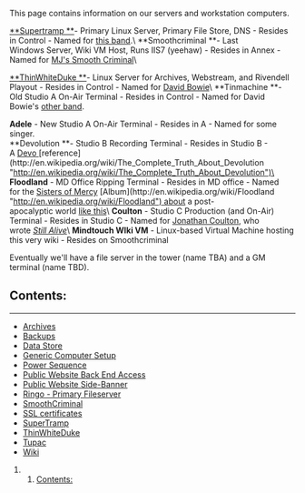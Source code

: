 This page contains information on our servers and workstation computers.

[**Supertramp **](https://wiki.wmfo.org/Operations/Computers/SuperTramp "SuperTramp")-
Primary Linux Server, Primary File Store, DNS - Resides in Control -
Named for [this
band](http://en.wikipedia.org/wiki/Supertramp "http://en.wikipedia.org/wiki/Supertramp").\
 **Smoothcriminal **- Last Windows Server, Wiki VM Host, Runs IIS7
(yeehaw) - Resides in Annex - Named for [MJ's Smooth
Criminal](http://www.youtube.com/watch?v=h_D3VFfhvs4 "http://www.youtube.com/watch?v=h_D3VFfhvs4")\

[**ThinWhiteDuke **](https://wiki.wmfo.org/Operations/Computers/ThinWhiteDuke "ThinWhiteDuke")-
Linux Server for Archives, Webstream, and Rivendell Playout - Resides in
Control - Named
for [David Bowie](http://en.wikipedia.org/wiki/David_Bowie#1974.E2.80.9376:_Soul.2C_funk_and_the_Thin_White_Duke "http://en.wikipedia.org/wiki/David_Bowie#1974.E2.80.9376:_Soul.2C_funk_and_the_Thin_White_Duke")\
 **Tinmachine **- Old Studio A On-Air Terminal - Resides in Control -
Named for David Bowie's [other
band](http://en.wikipedia.org/wiki/Tin_Machine "http://en.wikipedia.org/wiki/Tin_Machine").

**Adele** - New Studio A On-Air Terminal - Resides in A - Named for some
singer.\
 **Devolution **- Studio B Recording Terminal - Resides in Studio B -
A [Devo ](http://en.wikipedia.org/wiki/Devo "http://en.wikipedia.org/wiki/Devo")[reference](http://en.wikipedia.org/wiki/The_Complete_Truth_About_Devolution "http://en.wikipedia.org/wiki/The_Complete_Truth_About_Devolution")\
 **Floodland** - MD Office Ripping Terminal - Resides in MD office -
Named for the [Sisters of
Mercy](http://en.wikipedia.org/wiki/The_Sisters_of_Mercy "http://en.wikipedia.org/wiki/The_Sisters_of_Mercy") [Album](http://en.wikipedia.org/wiki/Floodland "http://en.wikipedia.org/wiki/Floodland") about
a
post-apocalyptic world [like this](http://www.youtube.com/watch?v=IuezNswtRfo "http://www.youtube.com/watch?v=IuezNswtRfo")\
 **Coulton** - Studio C Production (and On-Air) Terminal - Resides in
Studio C - Named for [Jonathan
Coulton](http://en.wikipedia.org/wiki/Jonathan_Coulton "http://en.wikipedia.org/wiki/Jonathan_Coulton"),
who wrote [*Still
Alive*](http://www.youtube.com/watch?v=Y6ljFaKRTrI "http://www.youtube.com/watch?v=Y6ljFaKRTrI")\
 **Mindtouch WIki VM** - Linux-based Virtual Machine hosting this very
wiki - Resides on Smoothcriminal

Eventually we'll have a file server in the tower (name TBA) and a GM
terminal (name TBD).

**Contents:** 
-------------

****

-   [Archives](https://wiki.wmfo.org/Operations/Station_Architecture_Overview/Computers/Archives "Operations/Station_Architecture_Overview/Computers/Archives")
-   [Backups](https://wiki.wmfo.org/Operations/Station_Architecture_Overview/Computers/Backups "Operations/Station_Architecture_Overview/Computers/Backups")
-   [Data
    Store](https://wiki.wmfo.org/Operations/Station_Architecture_Overview/Computers/Data_Store "Operations/Station_Architecture_Overview/Computers/Data_Store")
-   [Generic Computer
    Setup](https://wiki.wmfo.org/Operations/Station_Architecture_Overview/Computers/Generic_Computer_Setup "Operations/Station_Architecture_Overview/Computers/Generic_Computer_Setup")
-   [Power
    Sequence](https://wiki.wmfo.org/Operations/Station_Architecture_Overview/Computers/Power_Sequence "Operations/Station_Architecture_Overview/Computers/Power_Sequence")
-   [Public Website Back End
    Access](https://wiki.wmfo.org/Operations/Station_Architecture_Overview/Computers/Public_Website_Back_End_Access "Operations/Station_Architecture_Overview/Computers/Public_Website_Back_End_Access")
-   [Public Website
    Side-Banner](https://wiki.wmfo.org/Operations/Station_Architecture_Overview/Computers/Public_Website_Side-Banner "Operations/Station_Architecture_Overview/Computers/Public_Website_Side-Banner")
-   [Ringo - Primary
    Fileserver](https://wiki.wmfo.org/Operations/Station_Architecture_Overview/Computers/Ringo_-_Primary_Fileserver "Operations/Station_Architecture_Overview/Computers/Ringo_-_Primary_Fileserver")
-   [SmoothCriminal](https://wiki.wmfo.org/Operations/Station_Architecture_Overview/Computers/SmoothCriminal "Operations/Station_Architecture_Overview/Computers/SmoothCriminal")
-   [SSL
    certificates](https://wiki.wmfo.org/Operations/Station_Architecture_Overview/Computers/SSL_certificates "Operations/Station_Architecture_Overview/Computers/SSL_certificates")
-   [SuperTramp](https://wiki.wmfo.org/Operations/Station_Architecture_Overview/Computers/SuperTramp "Operations/Station_Architecture_Overview/Computers/SuperTramp")
-   [ThinWhiteDuke](https://wiki.wmfo.org/Operations/Station_Architecture_Overview/Computers/ThinWhiteDuke "Operations/Station_Architecture_Overview/Computers/ThinWhiteDuke")
-   [Tupac](https://wiki.wmfo.org/Operations/Station_Architecture_Overview/Computers/Tupac "Operations/Station_Architecture_Overview/Computers/Tupac")
-   [Wiki](https://wiki.wmfo.org/Operations/Station_Architecture_Overview/Computers/Wiki "Operations/Station_Architecture_Overview/Computers/Wiki")

1.  1. [Contents:](#Contents:)

